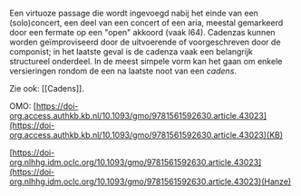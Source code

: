 Een virtuoze passage die wordt ingevoegd nabij het einde van een (solo)concert, een deel van een concert of een aria, meestal gemarkeerd door een fermate op een "open" akkoord (vaak I64). Cadenzas kunnen worden geïmproviseerd door de uitvoerende of voorgeschreven door de componist; in het laatste geval is de cadenza vaak een belangrijk structureel onderdeel.
In de meest simpele vorm kan het gaan om enkele versieringen rondom de een na laatste noot van een *cadens*. 

Zie ook: [[Cadens]].

OMO:
[https://doi-org.access.authkb.kb.nl/10.1093/gmo/9781561592630.article.43023](https://doi-org.access.authkb.kb.nl/10.1093/gmo/9781561592630.article.43023)(KB)

[https://doi-org.nlhhg.idm.oclc.org/10.1093/gmo/9781561592630.article.43023](https://doi-org.nlhhg.idm.oclc.org/10.1093/gmo/9781561592630.article.43023)(Hanze)